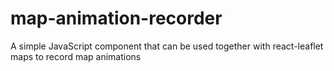 # map-animation-recorder
A simple JavaScript component that can be used together with react-leaflet maps to record map animations

